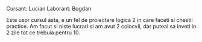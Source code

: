 Cursant: Lucian
Laborant: Bogdan

Este usor cursul asta, e un fel de proiectare logica 2 in care faceti si chestii practice. Am facut si niste lucrari si am avut 2 colocvii, dar puteai sa inveti in 2 zile tot ce trebuia pentru 10.
